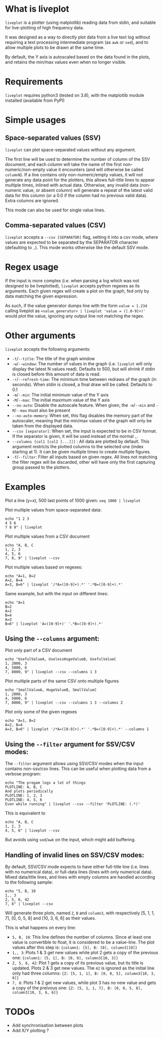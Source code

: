 # What is liveplot
`liveplot` is a plotter (using matplotlib) reading data from stdin, and suitable for live-plotting of high frequency data.

It was designed as a way to directly plot data from a live text log without requiring a text processing intermediate program (as `awk` or `sed`), and to allow multiple plots to be drawn at the same time.

By default, the Y axis is autoscaled based on the data found in the plots, and retains the min/max values even when no longer visible.

# Requirements
`liveplot` requires python3 (tested on 3.8), with the matplotlib module installed (available from PyPI)

# Simple usages

## Space-separated values (SSV)
`liveplot` can plot space-separated values without any argument.

The first line will be used to determine the number of column of the SSV document, and each column will take the name of the first non-numeric/non-empty value it encounters (and will otherwise be called `columnN`).
If a line contains only non-numeric/empty values, it will not generate any data point for the plotters, this allows full-title lines to appear multiple times, inlined with actual data. Otherwise, any invalid data (non-numeric value, or absent column) will generate a repeat of the latest valid data for this column (or a 0.0 if the column had no previous valid data). Extra columns are ignored.

This mode can also be used for single value lines.

## Comma-separated values (CSV)
`liveplot` accepts a `--csv [SEPARATOR]` flag, setting it into a csv mode, where values are expected to be separated by the SEPARATOR character (defaulting to `,`). This mode works otherwise like the default SSV mode.

# Regex usage
If the input is more complex (i.e. when parsing a log which was not designed to be liveplotted), `liveplot` accepts python regexes as its arguments. Each given regex will create a plot on the graph, fed only by data matching the given expression.

As such, if the value generator dumps line with the form `value = 1.234` calling liveplot as `<value_generator> | liveplot 'value = ([.0-9]+)'` would plot the value, ignoring any output line not matching the regex.

# Other arguments
`liveplot` accepts the following arguments:

 - `-t`/`--title`: The title of the graph window
 - `-w`/`--window`: The number of values in the graph (i.e. `liveplot` will only display the latest N values read). Defaults to 500, but will shrink if stdin is closed before this amount of data is read.
 - `-r`/`--refresh-time`: The minimum time between redraws of the graph (in seconds). When stdin is closed, a final draw will be called. Defaults to 0.1
 - `-m`/`--min`: The initial minimum value of the Y axis
 - `-M`/`--max`: The initial maximum value of the Y axis
 - `--no-auto`: Disable the autoscale feature. When given, the `-m`/`--min` and `-M`/`--max` must also be present
 - `--no-auto-memory`: When set, this flag disables the memory part of the autoscaler, meaning that the min/max values of the graph will only be taken from the displayed data.
 - `--csv [separator]`: When set, the input is expected to be in CSV format. If the separator is given, it will be used instead of the normal `,`.
 - `--columns [col1 [col2 [...]]]` : All data are plotted by default. This argument restricts the plotted columns to the selected one (index starting at 1). It can be given multiple times to create multiple figures.
 - `-f`/`--filter`: Filter all inputs based on given regex. All lines not matching the filter regex will be discarded, other will have only the first capturing group passed to the plotters.

 # Examples

Plot a line (y=x), 500 last points of 1000 given:
`seq 1000 | liveplot`

Plot multiple values from space-separated data:
```
echo "1 2 3
4 5 6
7 8 9" | liveplot
```

Plot multiple values from a CSV document
```
echo "A, B, C
1, 2, 3
4, 5, 6
7, 8, 9" | liveplot --csv
```

Plot multiple values based on regexes:
```
echo "A=1, B=2
A=2, B=4
A=3, B=6" | liveplot '/*A=([0-9]+).*' '.*B=([0-9]+).*'
```

Same example, but with the input on different lines:
```
echo "A=1
B=2
A=2
B=4
A=3
B=6" | liveplot 'A=([0-9]+)' '.*B=([0-9]+).*'
```

## Using the `--columns` argument:

Plot only part of a CSV document
```
echo "UsefulValueA, UselessHugeValueB, UsefulValueC
1, 2000, 3
4, 5000, 6
7, 8000, 9" | liveplot --csv --columns 1 3
```

Plot multiple parts of the same CSV onto multiple figures
```
echo "SmallValueA, HugeValueB, SmallValueC
1, 2000, 3
4, 5000, 6
7, 8000, 9" | liveplot --csv --columns 1 3 --columns 2
```

Plot only some of the given regexes
```
echo "A=1, B=2
A=2, B=4
A=3, B=6" | liveplot '/*A=([0-9]+).*' '.*B=([0-9]+).*' --columns 1
```


## Using the `--filter` argument for SSV/CSV modes:

The `--filter` argument allows using SSV/CSV modes when the input contains non-ssv/csv lines. This can be useful when plotting data from a verbose program:

```
echo "The progam logs a lot of things
PLOTLINE: A, B, C
And plots periodically
PLOTLINE: 1, 2, 3
PLOTLINE: 4, 5, 6
Even while running" | liveplot --csv --filter 'PLOTLINE: (.*)'
```

This is equivalent to

```
echo "A, B, C
1, 2, 3
4, 5, 6" | liveplot --csv
```

But avoids using `sed`/`awk` on the input, which might add buffering.

## Handling of invalid lines on SSV/CSV modes:

By default, SSV/CSV mode expects to have either full-title line (i.e. lines with no numerical data), or full-data lines (lines with only numerical data). Mixed data/title lines, and lines with empty columns are handled according to the following sample:

```
echo "5, B, 10
1,, 3
Z, 5, 6, 42
7, 8" | liveplot --csv
```
Will generate three plots, named `Z`, `B` and `column3`, with respectively [5, 1, 1, 7], [0, 0, 5, 8] and [10, 3, 6, 6] as their values.

This is what happens on every line:

 - `5, B, 10`: This line defines the number of columns. Since at least one value is convertible to float, it is considered to be a value-line. The plot values after this step is: `{column1: [5], B: [0], column3[10]}`
 - `1,, 3`: Plots 1 & 3 get new values while plot 2 gets a copy of the previous one: `{column1: [5, 1], B: [0, 0], column3[10, 3]}`
 - `Z, 5, 6, 42`: Plot 1 gets a copy of its previous value, but its title is updated. Plots 2 & 3 get new values. The `42` is ignored as the initial line only had three columns: `{Z: [5, 1, 1], B: [0, 0, 5], column3[10, 3, 6]}`
 - `7, 8`: Plots 1 & 2 get new values, while plot 3 has no new value and gets a copy of the preivous one: `{Z: [5, 1, 1, 7], B: [0, 0, 5, 8], column3[10, 3, 6, 6]}`


# TODOs

- Add synchronisation between plots
- Add X/Y plotting ?
